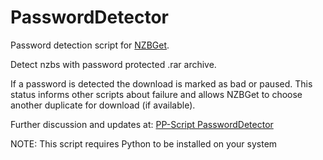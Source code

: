 # PasswordDetector
Password detection script for [NZBGet](http://nzbget.net).

Detect nzbs with password protected .rar archive.

If a password is detected the download is marked as bad or paused. This status informs other scripts about failure and allows NZBGet to choose another duplicate for download (if available).

Further discussion and updates at:
[PP-Script PasswordDetector](http://nzbget.net/forum/viewtopic.php?f=8&t=1391)

NOTE: This script requires Python to be installed on your system
